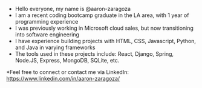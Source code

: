 - Hello everyone, my name is @aaron-zaragoza
- I am a recent coding bootcamp graduate in the LA area, with 1 year of programming experience
- I was previously working in Microsoft cloud sales, but now transitioning into software engineering
- I have experience building projects with HTML, CSS, Javascript, Python, and Java in varying frameworks
- The tools used in these projects include: React, Django, Spring, Node.JS, Express, MongoDB, SQLite, etc.

*Feel free to connect or contact me via LinkedIn: https://www.linkedin.com/in/aaron-zaragoza/
